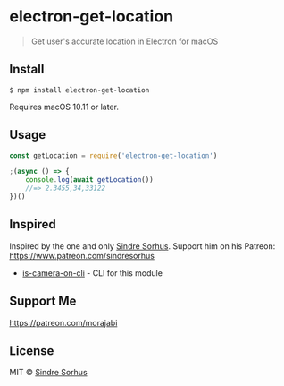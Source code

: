 # electron-get-location

> Get user's accurate location in Electron for macOS

## Install

```
$ npm install electron-get-location
```

Requires macOS 10.11 or later.

## Usage

```js
const getLocation = require('electron-get-location')

;(async () => {
	console.log(await getLocation())
	//=> 2.3455,34,33122
})()
```

## Inspired

Inspired by the one and only [Sindre Sorhus](https://sindresorhus.com). Support him on his Patreon: https://www.patreon.com/sindresorhus

- [is-camera-on-cli](https://github.com/sindresorhus/is-camera-on-cli) - CLI for this module

## Support Me

https://patreon.com/morajabi

## License

MIT © [Sindre Sorhus](https://sindresorhus.com)

